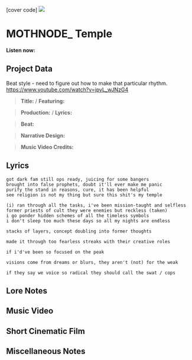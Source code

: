 [cover code] ![](57175019_319474918741616_8502199518755923887_n.jpg)

# MOTHNODE_ Temple

**Listen now:** 

## Project Data

Beat style - need to figure out how to make that particular rhythm. https://www.youtube.com/watch?v=jpyL_wJNzG4

> **Title:**  / **Featuring:** 

> **Production:**  / **Lyrics:** 

> **Beat:**

> **Narrative Design:**

> **Music Video Credits:**


## Lyrics

```
got dark fam still ops ready, juicing for some bangers
brought into false prophets, doubt it'll ever make me panic
purify the stand in reasons, cure, it has been helpful
see religion is not my thing but sure this shit's my temple

(i) ran through all the tasks, i've been mission-taught and selfless
former priests of cult they were enemies but reckless (taken) 
i go ponder hidden schemes of all the timeless symbols
i don't sleep too much these days so all my nights are endless

stacks of layers, concept doubling into former thoughts

made it through too fearless streaks with their creative roles

if i'd've been so focused on the peak

visions come from dreams or blurs, they aren't (not) for the weak

if they say we voice so radical they should call the swat / cops

```

## Lore Notes

## Music Video

## Short Cinematic Film

## Miscellaneous Notes
